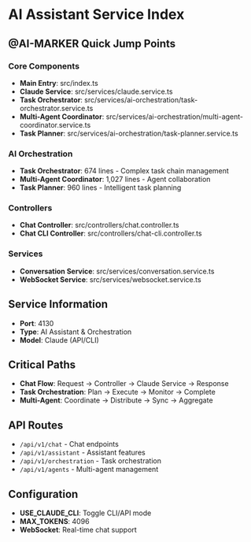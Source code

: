 # AI Assistant Service Index

## @AI-MARKER Quick Jump Points

### Core Components
- **Main Entry**: src/index.ts
- **Claude Service**: src/services/claude.service.ts
- **Task Orchestrator**: src/services/ai-orchestration/task-orchestrator.service.ts
- **Multi-Agent Coordinator**: src/services/ai-orchestration/multi-agent-coordinator.service.ts
- **Task Planner**: src/services/ai-orchestration/task-planner.service.ts

### AI Orchestration
- **Task Orchestrator**: 674 lines - Complex task chain management
- **Multi-Agent Coordinator**: 1,027 lines - Agent collaboration
- **Task Planner**: 960 lines - Intelligent task planning

### Controllers
- **Chat Controller**: src/controllers/chat.controller.ts
- **Chat CLI Controller**: src/controllers/chat-cli.controller.ts

### Services
- **Conversation Service**: src/services/conversation.service.ts
- **WebSocket Service**: src/services/websocket.service.ts

## Service Information
- **Port**: 4130
- **Type**: AI Assistant & Orchestration
- **Model**: Claude (API/CLI)

## Critical Paths
- **Chat Flow**: Request → Controller → Claude Service → Response
- **Task Orchestration**: Plan → Execute → Monitor → Complete
- **Multi-Agent**: Coordinate → Distribute → Sync → Aggregate

## API Routes
- `/api/v1/chat` - Chat endpoints
- `/api/v1/assistant` - Assistant features
- `/api/v1/orchestration` - Task orchestration
- `/api/v1/agents` - Multi-agent management

## Configuration
- **USE_CLAUDE_CLI**: Toggle CLI/API mode
- **MAX_TOKENS**: 4096
- **WebSocket**: Real-time chat support